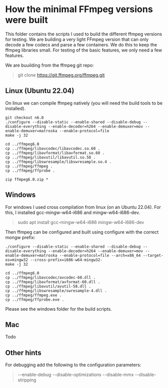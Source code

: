 # How the minimal FFmpeg versions were built

This folder contains the scripts I used to build the different ffmpeg versions for testing. We are building a very light FFmpeg version that can only decode a few codecs and parse a few containers. We do this to keep the ffmpeg libraries small. For testing of the basic features, we only need a few features. 

We are buuilding from the ffmpeg git repo:

> git clone https://git.ffmpeg.org/ffmpeg.git

## Linux (Ubuntu 22.04)

On linux we can compile ffmpeg natively (you will need the build tools to be installed).

```
git checkout n6.0
./configure --disable-static --enable-shared --disable-debug --disable-everything --enable-decoder=h264 --enable-demuxer=mov --enable-demuxer=matroska --enable-protocol=file
make -j 32

cd ../ffmpeg6.0
cp ../ffmpeg/libavcodec/libavcodec.so.60 .
cp ../ffmpeg/libavformat/libavformat.so.60 .
cp ../ffmpeg/libavutil/libavutil.so.58 .
cp ../ffmpeg/libswresample/libswresample.so.4 .
cp ../ffmpeg/ffmpeg .
cp ../ffmpeg/ffprobe .

zip ffmpeg6.0.zip *
```

## Windows

For windows I used cross compilation from linux (on an Ubuntu 22.04). For this, I installed gcc-mingw-w64-i686 and mingw-w64-i686-dev.

> sudo apt install gcc-mingw-w64-i686 mingw-w64-i686-dev

Then ffmpeg can be configured and built using configure with the correct mongw prefix:

```
./configure --disable-static --enable-shared --disable-debug --disable-everything --enable-decoder=h264 --enable-demuxer=mov --enable-demuxer=matroska --enable-protocol=file --arch=x86_64 --target-os=mingw32 --cross-prefix=i686-w64-mingw32-
make -j 32
```

```
cd ../ffmpeg6.0
cp ../ffmpeg/libavcodec/avcodec-60.dll .
cp ../ffmpeg/libavformat/avformat-60.dll .
cp ../ffmpeg/libavutil/avutil-58.dll .
cp ../ffmpeg/libswresample/swresample-4.dll .
cp ../ffmpeg/ffmpeg.exe .
cp ../ffmpeg/ffprobe.exe .
```

Please see the windows folder for the build scripts.

## Mac

Todo

## Other hints

For debugging add the following to the configuration parameters:

> --enable-debug --disable-optimizations --disable-mmx --disable-stripping
